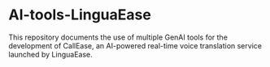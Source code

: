 # AI-tools-LinguaEase
This repository documents the use of multiple GenAI tools for the development of CallEase, an AI-powered real-time voice translation service launched by LinguaEase.
